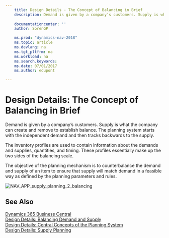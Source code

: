 ```yaml
---
    title: Design Details - The Concept of Balancing in Brief 
    description: Demand is given by a company’s customers. Supply is what the company can create and remove to establish balance. The planning system starts with the independent demand and then tracks backwards to the supply.
    
    documentationcenter: ''
    author: SorenGP

    ms.prod: "dynamics-nav-2018"
    ms.topic: article
    ms.devlang: na
    ms.tgt_pltfrm: na
    ms.workload: na
    ms.search.keywords:
    ms.date: 07/01/2017
    ms.author: edupont

---
```

# Design Details: The Concept of Balancing in Brief
Demand is given by a company’s customers. Supply is what the company can create and remove to establish balance. The planning system starts with the independent demand and then tracks backwards to the supply.  
  
 The inventory profiles are used to contain information about the demands and supplies, quantities, and timing. These profiles essentially make up the two sides of the balancing scale.  
  
 The objective of the planning mechanism is to counterbalance the demand and supply of an item to ensure that supply will match demand in a feasible way as defined by the planning parameters and rules.  
  
 ![](media/nav_app_supply_planning_2_balancing.png "NAV_APP_supply_planning_2_balancing")  
  
## See Also
[Dynamics 365 Business Central](https://docs.microsoft.com/dynamics365/business-central/)  
[Design Details: Balancing Demand and Supply](design-details-balancing-demand-and-supply.md)   
 [Design Details: Central Concepts of the Planning System](design-details-central-concepts-of-the-planning-system.md)   
 [Design Details: Supply Planning](design-details-supply-planning.md)